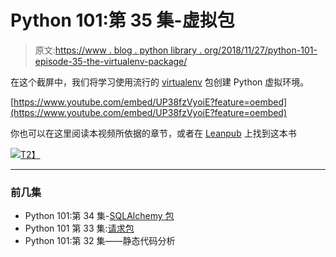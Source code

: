 # Python 101:第 35 集-虚拟包

> 原文:[https://www . blog . python library . org/2018/11/27/python-101-episode-35-the-virtualenv-package/](https://www.blog.pythonlibrary.org/2018/11/27/python-101-episode-35-the-virtualenv-package/)

在这个截屏中，我们将学习使用流行的 [virtualenv](https://virtualenv.pypa.io/en/latest/) 包创建 Python 虚拟环境。

[https://www.youtube.com/embed/UP38fzVyoiE?feature=oembed](https://www.youtube.com/embed/UP38fzVyoiE?feature=oembed)

你也可以在这里阅读本视频所依据的章节，或者在 [Leanpub](https://leanpub.com/python_101) 上找到这本书

[![](../Images/4ae2f9205f7dc936a68034f424df112f.png)T2】]( https://leanpub.com/python_101)

* * *

### 前几集

*   Python 101:第 34 集-[SQLAlchemy 包](https://www.blog.pythonlibrary.org/2018/11/20/python-101-episode-34-the-sqlalchemy-package/)
*   Python 101 第 33 集:[请求包](https://www.blog.pythonlibrary.org/2018/11/14/python-101-episode-33-the-requests-package/)
*   Python 101:第 32 集——静态代码分析